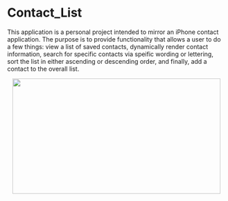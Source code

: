 # Contact_List
This application is a personal project intended to mirror an iPhone contact application.  The purpose is to provide functionality that allows a user to do a few things: view a list of saved contacts, dynamically render contact information, search for specific contacts via speific wording or lettering, sort the list in either ascending or descending order, and finally, add a contact to the overall list.

<div style="text-align:center">
<img src="https://media.giphy.com/media/Bz0VxzLCAPUgdxyTLE/giphy.gif" width="480" height="266"></img>
</div>
